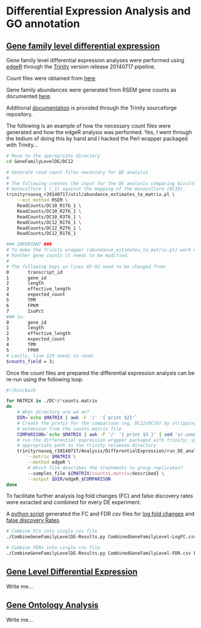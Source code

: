 Differential Expression Analysis and GO annotation
==================================================

[Gene family level differential expression](https://github.com/bastodian/Dimensions/tree/master/DifferentialExpression-GO-Analysis/GeneFamilyLevelDE)
-----------------------------------------------------------------------------------------------------------------------------------------------------

Gene family level differential expression analyses were performed
using [edgeR](http://www.bioconductor.org/packages/release/bioc/html/edgeR.html) through the [Trinity](http://trinityrnaseq.sourceforge.net/) version release 20140717 pipeline.

Count files were obtained from [here](https://github.com/bastodian/Dimensions/tree/master/Annotation/GeneFamily-Annotation/PantherAbundances/GeneFamilyCounts).

Gene family abundances were generated from RSEM gene counts as
documented [here](https://github.com/bastodian/Dimensions/tree/master/Annotation/GeneFamily-Annotation/PantherAbundances).

Additional [documentation](http://trinityrnaseq.sourceforge.net/analysis/diff_expression_analysis.html) is provided through the Trinity sourceforge
repository.

The following is an example of how the necessary count files were generated and how
the edgeR analysis was performed. Yes, I went through the tedium of doing this by hand and I 
hacked the Perl wrapper packaged with Trinity...

```bash
# Move to the appropriate directory
cd GeneFamilyLevelDE/DC12

# Generate read count files necessary for DE analysis
#
# The following creates the input for the DE analysis comparing biculture 12 (DC12) mapped against
# monoculture 1 (_1) against the mapping of the monoculture (DC10).
trinityrnaseq_r20140717/util/abundance_estimates_to_matrix.pl \
    --est_method RSEM \
    ReadCounts/DC10_R1T6_1 \
    ReadCounts/DC10_R2T6_1 \
    ReadCounts/DC10_R3T6_1 \
    ReadCounts/DC12_R1T6_1 \
    ReadCounts/DC12_R2T6_1 \
    ReadCounts/DC12_R1T6_1

### IMPORTANT ###
# To make the Trinity wrapper (abundance_estimates_to_matrix.pl) work with the transformed
# Panther gene counts it needs to be modified.
#
# The following keys on lines 85-92 need to be changed from:
0       transcript_id
1       gene_id
2       length
3       effective_length
4       expected_count
5       TPM
6       FPKM
7       IsoPct
### to:
0       gene_id
1       length
2       effective_length
3       expected_count
4       TPM
5       FPKM
# Lastly, line 129 needs to read:
$counts_field = 3;
```

Once the count files are prepared the differential expression analysis can be re-run using the 
following loop.

```bash
#!/bin/bash

for MATRIX in ./DC*/*counts.matrix
do
    # What directory are we on?
    DIR=`echo $MATRIX | awk -F '/' '{ print $2}'`
    # Create the prefix for the comparison (eg, DC12vDC10) by stripping the file
    # extension from the counts.matrix file
    COMPARISON=`echo $MATRIX | awk -F '/' '{ print $3 }' | sed 's/.counts.matrix//'`
    # run the differential expression wrapper packaged with trinity; specify the
    # appropriate path to the trinity relaease directory
    trinityrnaseq_r20140717/Analysis/DifferentialExpression/run_DE_analysis.pl \
        --matrix $MATRIX \
        --method edgeR \
        # Which file describes the treatments to group replicates?
        --samples_file ${MATRIX/counts\.matrix/described} \
        --output $DIR/edgeR_$COMPARISON
done
```

To facilitate further analysis log fold changes (FC) and false discovery rates
were exracted and combined for every DE experiment.

A [python script](https://github.com/bastodian/Dimensions/blob/master/DifferentialExpression-GO-Analysis/CombineGeneFamilyLevelDE-Results.py) generated the FC and FDR csv files for [log fold changes](https://github.com/bastodian/Dimensions/blob/master/DifferentialExpression-GO-Analysis/CombinedGeneFamilyLevel-LogFC.csv) and [false discovery Rates](https://github.com/bastodian/Dimensions/blob/master/DifferentialExpression-GO-Analysis/CombinedGeneFamilyLevel-FDR.csv). 

```bash
# Combine FCs into single csv file
./CombineGeneFamilyLevelDE-Results.py CombinedGeneFamilyLevel-LogFC.csv FC

# Combine FDRs into single csv file
./CombineGeneFamilyLevelDE-Results.py CombinedGeneFamilyLevel-FDR.csv FDR
```

[Gene Level Differential Expression](https://github.com/bastodian/Dimensions/tree/master/DifferentialExpression-GO-Analysis/GeneLevelDE)
-------------------------------------------------------------------------------------------------------------------------------------------------------------------

Write me...

[Gene Ontology Analysis](https://github.com/bastodian/Dimensions/tree/master/DifferentialExpression-GO-Analysis/GO-Analysis-Gene-Families)
------------------------------------------------------------------------------------------------------------------------------------------

Write me...
